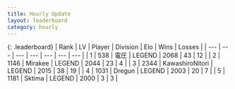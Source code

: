 ```yaml
---
title: Hourly Update
layout: leaderboard
category: hourly
---
```


{: .leaderboard}
| Rank | LV | Player | Division | Elo | Wins | Losses |
| --- | --- | --- | --- | --- | --- | --- |
| <span data-change="0">1</span> | 538 | <span title="ID: 407707">電圧</span> | LEGEND | <span data-change="6">2068</span> | <span data-change="1">43</span> | <span data-change="0">12</span> |
| <span data-change="0">2</span> | 1146 | <span title="ID: 416373">Mirakee</span> | LEGEND | <span data-change="0">2044</span> | <span data-change="0">23</span> | <span data-change="0">4</span> |
| <span data-change="0">3</span> | 2344 | <span title="ID: 164871">KawashiroNitori</span> | LEGEND | <span data-change="0">2015</span> | <span data-change="0">38</span> | <span data-change="0">19</span> |
| <span data-change="1">4</span> | 1031 | <span title="ID: 337810">Dregun</span> | LEGEND | <span data-change="0">2003</span> | <span data-change="0">20</span> | <span data-change="0">7</span> |
| <span data-change="1">5</span> | 1181 | <span title="ID: 353063">Sktima</span> | LEGEND | <span data-change="0">2000</span> | <span data-change="0">3</span> | <span data-change="0">3</span> |